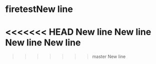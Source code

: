 # firetestNew line
<<<<<<< HEAD
New line
New line
New line
New line
=======
>>>>>>> master
New line
